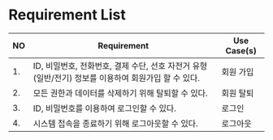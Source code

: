 # Requirement List

| NO | Requirement   | Use Case(s) |
|---|---|---|
| 1. | ID, 비밀번호, 전화번호, 결제 수단, 선호 자전거 유형(일반/전기) 정보를 이용하여 회원가입 할 수 있다. | 회원 가입 |
| 2. | 모든 권한과 데이터를 삭제하기 위해 탈퇴할 수 있다. | 회원 탈퇴 |
| 3. | ID, 비밀번호를 이용하여 로그인할 수 있다. | 로그인 |
| 4. | 시스템 접속을 종료하기 위해 로그아웃할 수 있다. | 로그아웃 |
